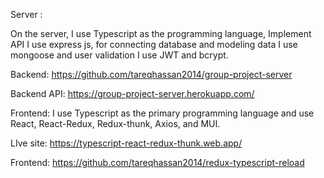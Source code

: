 Server :

On the server, I use Typescript as the programming language, Implement API I use express js, for connecting database and modeling data I use mongoose and user validation I use JWT and bcrypt.

Backend: https://github.com/tareqhassan2014/group-project-server

Backend API: https://group-project-server.herokuapp.com/

Frontend:
I use Typescript as the primary programming language and use React, React-Redux, Redux-thunk, Axios, and MUI.

LIve site: https://typescript-react-redux-thunk.web.app/

Frontend: https://github.com/tareqhassan2014/redux-typescript-reload
